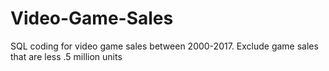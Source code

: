 # Video-Game-Sales
 SQL coding for video game sales between 2000-2017.
Exclude game sales that are less .5 million units
